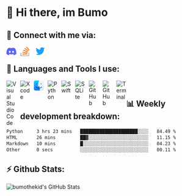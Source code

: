 <h1>👋 Hi there, im Bumo</h1>

<h2>📩 Connect with me via: </h2>

<!--[<img align="left" alt="bumothekid#6531" width="26px" src="./img/mail.svg" style="padding-right:10px;" />](mailto:dav.riegel@gmail.com)-->
[<img align="left" alt="bumothekid#6531" width="26px" src="./img/discord.svg" style="padding-right:10px;" />](https://discord.com/users/933120109621424180)
[<img align="left" alt="Stack Overflow" height="26px" width="26px" src="./img/stack-overflow.svg" style="padding-right:10px;" />](https://stackoverflow.com/users/17286142/bumo)
[<img align="left" alt="Twitter" width="32px" src="./img/twitter.svg" style="padding-right:10px;" />](https://twitter.com/bumothekid)

<br>

<h2>🧰 Languages and Tools I use: </h2>

[<img align="left" alt="Visual Studio Code" width="26px" src="https://cdn.jsdelivr.net/gh/devicons/devicon/icons/vscode/vscode-original.svg" style="padding-right:10px;" />](https://code.visualstudio.com)
[<img align="left" alt="Xcode" width="26px" src="https://cdn.jsdelivr.net/gh/devicons/devicon/icons/xcode/xcode-original.svg" style="padding-right:10px;" />](https://developer.apple.com/xcode/)
[<img align="left" alt="macOS" width="26px" src="./img/finder.svg" style="padding-right:10px;" />](https://www.apple.com/de/macos/monterey/)
[<img align="left" alt="Python" width="26px" src="https://cdn.jsdelivr.net/gh/devicons/devicon/icons/python/python-original.svg" style="padding-right:10px;" />](https://www.python.org)
[<img align="left" alt="Swift" width="26px" src="https://cdn.jsdelivr.net/gh/devicons/devicon/icons/swift/swift-original.svg" style="padding-right:10px;" />](https://developer.apple.com/swift/)
<!--
[<img align="left" alt="Go" width="26px" src="https://cdn.jsdelivr.net/gh/devicons/devicon/icons/go/go-original.svg" style="padding-right:10px;" />](https://go.dev)
-->
[<img align="left" alt="SQLite" width="26px" src="https://cdn.jsdelivr.net/gh/devicons/devicon/icons/sqlite/sqlite-original.svg" style="padding-right:10px;" />](https://www.sqlite.org/index.html)
[<img align="left" alt="GitHub" width="26px" src="https://user-images.githubusercontent.com/3369400/139447912-e0f43f33-6d9f-45f8-be46-2df5bbc91289.png" style="padding-right:10px;" />](https://github.com/bumothekid#gh-dark-mode-only)
[<img align="left" alt="GitHub" width="26px" src="https://user-images.githubusercontent.com/3369400/139448065-39a229ba-4b06-434b-bc67-616e2ed80c8f.png" style="padding-right:10px;" />](https://github.com/bumothekid#gh-light-mode-only)
<!--
[<img align="left" alt="Terminal" width="26px" src="./img/terminal-light.svg" />](https://github.com/bumothekid#gh-light-mode-only)
[<img align="left" alt="Terminal" width="26px" src="./img/terminal-dark.svg" />](https://github.com/bumothekid#gh-dark-mode-only)
-->
[<img align="left" alt="Terminal" width="26px" src="https://upload.wikimedia.org/wikipedia/commons/4/4b/Bash_Logo_Colored.svg" />]()

<br>

<h2>📊 Weekly development breakdown: </h2>
<!--START_SECTION:waka-->

```text
Python     3 hrs 23 mins   █████████████████████░░░░   84.49 %
HTML       26 mins         ██▓░░░░░░░░░░░░░░░░░░░░░░   11.15 %
Markdown   10 mins         █░░░░░░░░░░░░░░░░░░░░░░░░   04.23 %
Other      0 secs          ░░░░░░░░░░░░░░░░░░░░░░░░░   00.11 %
```

<!--END_SECTION:waka-->

<h2>⚡️ Github Stats: </h2>
  
<img align="left" alt="bumothekid's GitHub Stats" src="https://github-readme-stats.vercel.app/api?username=bumothekid&count_private=true&show_icons=true&hide_border=false&title_color=ff652f&icon_color=FFE400&bg_color=09131B&text_color=ffffff&border_color=0c1a25"/>

<!--
<details>
  <summary>:zap: GitHub Stats</summary>

  <img align="left" alt="bumothekid's GitHub Stats" src="https://github-readme-stats.vercel.app/api?username=bumothekid&count_private=true&show_icons=true&hide_border=false&title_color=ff652f&icon_color=FFE400&bg_color=09131B&text_color=ffffff&border_color=0c1a25"/>nm

</details>-->
